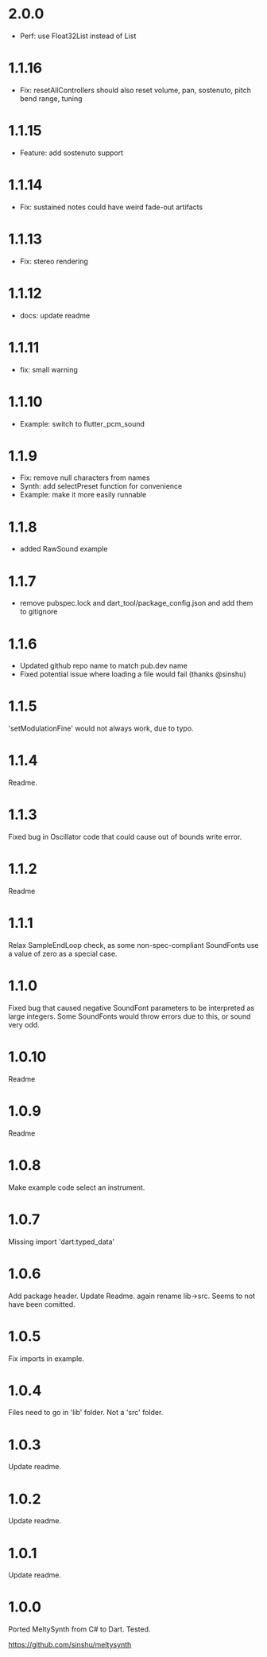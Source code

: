 # 2.0.0
- Perf: use Float32List instead of List<double>

# 1.1.16
- Fix: resetAllControllers should also reset volume, pan, sostenuto, pitch bend range, tuning

# 1.1.15
- Feature: add sostenuto support

# 1.1.14
- Fix: sustained notes could have weird fade-out artifacts

# 1.1.13
- Fix: stereo rendering

# 1.1.12
- docs: update readme

# 1.1.11
- fix: small warning

# 1.1.10
- Example: switch to flutter_pcm_sound

# 1.1.9
- Fix: remove null characters from names
- Synth: add selectPreset function for convenience
- Example: make it more easily runnable

# 1.1.8

- added RawSound example

# 1.1.7

- remove pubspec.lock and dart_tool/package_config.json and add them to gitignore

# 1.1.6

- Updated github repo name to match pub.dev name
- Fixed potential issue where loading a file would fail (thanks @sinshu)

# 1.1.5

'setModulationFine' would not always work, due to typo.

# 1.1.4

Readme.

# 1.1.3

Fixed bug in Oscillator code that could cause out of bounds write error.

# 1.1.2

Readme

# 1.1.1

Relax SampleEndLoop check, as some non-spec-compliant SoundFonts use a value of zero as a special case.

# 1.1.0

Fixed bug that caused negative SoundFont parameters to be interpreted as large integers. Some SoundFonts would throw errors due to this, or sound very odd.

# 1.0.10

Readme

# 1.0.9

Readme

# 1.0.8

Make example code select an instrument.

# 1.0.7

Missing import 'dart:typed_data' 

# 1.0.6

Add package header. Update Readme. again rename lib->src. Seems to not have been comitted. 

# 1.0.5

Fix imports in example.

# 1.0.4

Files need to go in 'lib' folder. Not a 'src' folder.

# 1.0.3

Update readme.

# 1.0.2

Update readme.

# 1.0.1

Update readme.

# 1.0.0

Ported MeltySynth from C# to Dart. Tested.

https://github.com/sinshu/meltysynth

